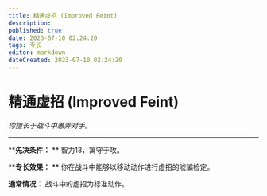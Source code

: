 ```yaml
---
title: 精通虚招 (Improved Feint)
description: 
published: true
date: 2023-07-10 02:24:20
tags: 专长
editor: markdown
dateCreated: 2023-07-10 02:24:20
---
```


# 精通虚招 (Improved Feint)

_你擅长于战斗中愚弄对手。_

---

****先决条件：** ** 智力13，寓守于攻。

****专长效果：** ** 你在战斗中能够以移动动作进行虚招的唬骗检定。

**通常情况：** 战斗中的虚招为标准动作。

